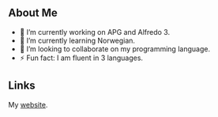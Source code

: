 ## About Me

- 🔭 I’m currently working on APG and Alfredo 3.
- 🌱 I’m currently learning Norwegian.
- 👯 I’m looking to collaborate on my programming language.
- ⚡ Fun fact: I am fluent in 3 languages.

## Links
My [website].

[website]:https://coderjazz.42web.io
